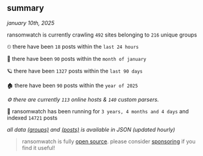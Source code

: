 
## summary
_january 10th, 2025_

ransomwatch is currently crawling `492` sites belonging to `216` unique groups

⏲ there have been `18` posts within the `last 24 hours`

🦈 there have been `90` posts within the `month of january`

🪐 there have been `1327` posts within the `last 90 days`

🏚 there have been `90` posts within the `year of 2025`

_⚙️ there are currently `113` online hosts & `140` custom parsers._

🦕 ransomwatch has been running for `3 years, 4 months and 4 days` and indexed `14721` posts

_all data  [(groups)](http://ransomwhat.telemetry.ltd/groups) and [(posts)](http://ransomwhat.telemetry.ltd/posts) is available in JSON (updated hourly)_

> ransomwatch is fully [open source](https://github.com/joshhighet/ransomwatch#ransomwatch--). please consider [sponsoring](https://github.com/sponsors/joshhighet) if you find it useful!
